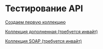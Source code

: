 # Тестирование API
[Создаем первую коллекцию](https://www.postman.com/flight-meteorologist-41058847/api/collection/sukzdk7/demoshopping?action=share&creator=38349097) 

[Коллекция дополненная (требуется инвайт)](https://asavvin.postman.co/workspace/%25D0%25A2%25D0%25B5%25D1%2581%25D1%2582%25D0%25B8%25D1%2580%25D0%25BE%25D0%25B2%25D0%25B0%25D0%25BD%25D0%25B8%25D0%25B5-API~b492856a-ea3d-4c33-82f8-d88c950427a0/collection/38349097-cd78053d-536d-48d9-8298-90f36f11155b) 

[Коллекция SOAP  (требуется инвайт)](https://asavvin.postman.co/workspace/%25D0%25A2%25D0%25B5%25D1%2581%25D1%2582%25D0%25B8%25D1%2580%25D0%25BE%25D0%25B2%25D0%25B0%25D0%25BD%25D0%25B8%25D0%25B5-API~b492856a-ea3d-4c33-82f8-d88c950427a0/collection/38349097-01c4a614-72d1-4110-b78c-655065132af9?action=share&source=copy-link&creator=38349097&active-environment=5211ab9b-a47c-4eee-beaf-c1e47cc1c14e) 

